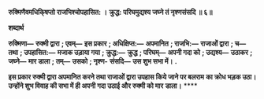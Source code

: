 **रुक्मिणैवमधिकि्षप्तो राजभिश्चोपहासित: ।** **क्रुद्ध: परिघमुद्यश्य जघ्ने तं नृश्णसंसदि ॥ ६॥** 

**शब्दार्थ** 

**रुक्मिणा—** **रुक्मी द्वारा** **; एवम्—** **इस प्रकार** **; अधिक्षिप्त:—** **अपमानित** **; राजभि:—** **राजाओं द्वारा** **; च—** **तथा** **; उपहासित:—** **मजाक उड़ाया गया** **; क्रुद्ध:—** **क्रुद्ध** **; परिघम्—** **अपनी गदा को** **; उद्यश्य—** **उठाकर** **; जघ्ने—** **मार डाला** **; तम्—** **उसको** **; नृश्ण-** **संसदि—** **उस शुभ सभा में।** **.** 

**इस प्रकार रुक्मी द्वारा अपमानित करने तथा राजाओं द्वारा उपहास किये जाने पर बलराम** **का क्रोध भड़क उठा। उन्होंने शुभ विवाह की सभा में ही अपनी गदा उठाई और रुक्मी को मार** **डाला।** **** 
